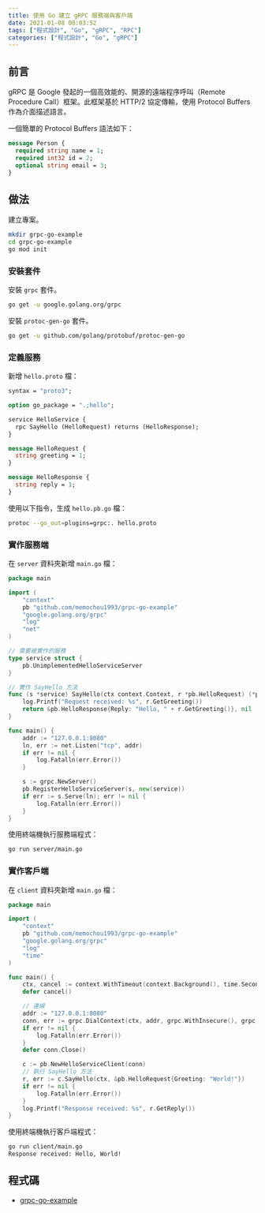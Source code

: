 ```yaml
---
title: 使用 Go 建立 gRPC 服務端與客戶端
date: 2021-01-08 00:03:52
tags: ["程式設計", "Go", "gRPC", "RPC"]
categories: ["程式設計", "Go", "gRPC"]
---
```


## 前言

gRPC 是 Google 發起的一個高效能的、開源的遠端程序呼叫（Remote Procedure Call）框架。此框架基於 HTTP/2 協定傳輸，使用 Protocol Buffers 作為介面描述語言。

一個簡單的 Protocol Buffers 語法如下：

```proto
message Person {
  required string name = 1;
  required int32 id = 2;
  optional string email = 3;
}
```

## 做法

建立專案。

```bash
mkdir grpc-go-example
cd grpc-go-example
go mod init
```

### 安裝套件

安裝 `grpc` 套件。

```bash
go get -u google.golang.org/grpc
```

安裝 `protoc-gen-go` 套件。

```bash
go get -u github.com/golang/protobuf/protoc-gen-go
```

### 定義服務

新增 `hello.proto` 檔：

```proto
syntax = "proto3";

option go_package = ".;hello";

service HelloService {
  rpc SayHello (HelloRequest) returns (HelloResponse);
}

message HelloRequest {
  string greeting = 1;
}

message HelloResponse {
  string reply = 1;
}
```

使用以下指令，生成 `hello.pb.go` 檔：

```bash
protoc --go_out=plugins=grpc:. hello.proto
```

### 實作服務端

在 `server` 資料夾新增 `main.go` 檔：

```go
package main

import (
	"context"
	pb "github.com/memochou1993/grpc-go-example"
	"google.golang.org/grpc"
	"log"
	"net"
)

// 需要被實作的服務
type service struct {
	pb.UnimplementedHelloServiceServer
}

// 實作 SayHello 方法
func (s *service) SayHello(ctx context.Context, r *pb.HelloRequest) (*pb.HelloResponse, error) {
	log.Printf("Request received: %s", r.GetGreeting())
	return &pb.HelloResponse{Reply: "Hello, " + r.GetGreeting()}, nil
}

func main() {
	addr := "127.0.0.1:8080"
	ln, err := net.Listen("tcp", addr)
	if err != nil {
		log.Fatalln(err.Error())
	}

	s := grpc.NewServer()
	pb.RegisterHelloServiceServer(s, new(service))
	if err := s.Serve(ln); err != nil {
		log.Fatalln(err.Error())
	}
}
```

使用終端機執行服務端程式：

```bash
go run server/main.go
```

### 實作客戶端

在 `client` 資料夾新增 `main.go` 檔：

```go
package main

import (
	"context"
	pb "github.com/memochou1993/grpc-go-example"
	"google.golang.org/grpc"
	"log"
	"time"
)

func main() {
	ctx, cancel := context.WithTimeout(context.Background(), time.Second)
	defer cancel()

	// 連線
	addr := "127.0.0.1:8080"
	conn, err := grpc.DialContext(ctx, addr, grpc.WithInsecure(), grpc.WithBlock())
	if err != nil {
		log.Fatalln(err.Error())
	}
	defer conn.Close()

	c := pb.NewHelloServiceClient(conn)
	// 執行 SayHello 方法
	r, err := c.SayHello(ctx, &pb.HelloRequest{Greeting: "World!"})
	if err != nil {
		log.Fatalln(err.Error())
	}
	log.Printf("Response received: %s", r.GetReply())
}
```

使用終端機執行客戶端程式：

```bash
go run client/main.go
Response received: Hello, World!
```

## 程式碼

- [grpc-go-example](https://github.com/memochou1993/grpc-go-example)

